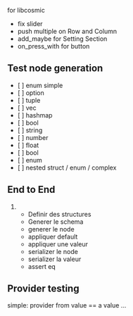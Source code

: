 for libcosmic

- fix slider
- push multiple on Row and Column
- add_maybe for Setting Section
- on_press_with for button

## Test node generation

- [ ] enum simple
- [ ] option
- [ ] tuple
- [ ] vec
- [ ] hashmap
- [ ] bool
- [ ] string
- [ ] number
- [ ] float
- [ ] bool
- [ ] enum
- [ ] nested struct / enum / complex

## End to End

1.  - Definir des structures
    - Generer le schema
    - generer le node
    - appliquer default
    - appliquer une valeur
    - serializer le node
    - serializer la valeur
    - assert eq

## Provider testing

simple: provider from value == a value ...
